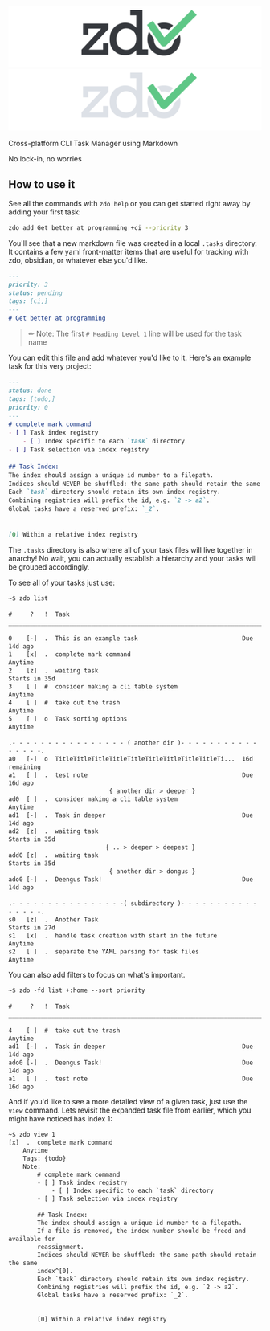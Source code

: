 ![zdo_logo](doc/zdo_logo_header.png#gh-light-mode-only)
![zdo_logo](doc/zig_logo_header_darkmode.png#gh-dark-mode-only)

Cross-platform CLI Task Manager using Markdown

No lock-in, no worries

## How to use it
See all the commands with `zdo help` or you can get started right away by adding your first task:
```bash
zdo add Get better at programming +ci --priority 3
```
You'll see that a new markdown file was created in a local `.tasks` directory. It contains a few yaml front-matter items that are useful for tracking with zdo, obsidian, or whatever else you'd like.
```md
---
priority: 3
status: pending
tags: [ci,]
---
# Get better at programming
```

> ✏ Note: The first `# Heading Level 1` line will be used for the task name

You can edit this file and add whatever you'd like to it. Here's an example task for this very project:
```md
---
status: done
tags: [todo,]
priority: 0
---
# complete mark command
- [ ] Task index registry
    - [ ] Index specific to each `task` directory
- [ ] Task selection via index registry

## Task Index:
The index should assign a unique id number to a filepath. 
Indices should NEVER be shuffled: the same path should retain the same index^[0].
Each `task` directory should retain its own index registry.
Combining registries will prefix the id, e.g. `2 -> a2`.
Global tasks have a reserved prefix: `_2`.


[0] Within a relative index registry
```

The `.tasks` directory is also where all of your task files will live together in anarchy! No wait, you can actually establish a hierarchy and your tasks will be grouped accordingly.

To see all of your tasks just use:
```
~$ zdo list

#     ?   !  Task
________________________________________________________________________________

0    [-]  .  This is an example task                             Due 14d ago
1    [x]  .  complete mark command                               Anytime
2    [z]  .  waiting task                                        Starts in 35d
3    [ ]  #  consider making a cli table system                  Anytime
4    [ ]  #  take out the trash                                  Anytime
5    [ ]  o  Task sorting options                                Anytime

.- - - - - - - - - - - - - - - - ( another dir )- - - - - - - - - - - - - - - -.
a0   [-]  o  TitleTitleTitleTitleTitleTitleTitleTitleTitleTi...  16d remaining
a1   [ ]  .  test note                                           Due 16d ago
                            { another dir > deeper }
ad0  [ ]  .  consider making a cli table system                  Anytime
ad1  [-]  .  Task in deeper                                      Due 14d ago
ad2  [z]  .  waiting task                                        Starts in 35d
                           { .. > deeper > deepest }
add0 [z]  .  waiting task                                        Starts in 35d
                            { another dir > dongus }
ado0 [-]  .  Deengus Task!                                       Due 14d ago

.- - - - - - - - - - - - - - - -( subdirectory )- - - - - - - - - - - - - - - -.
s0   [z]  .  Another Task                                        Starts in 27d
s1   [x]  .  handle task creation with start in the future       Anytime
s2   [ ]  .  separate the YAML parsing for task files            Anytime
```
You can also add filters to focus on what's important.
```
~$ zdo -fd list +:home --sort priority

#     ?   !  Task
________________________________________________________________________________

4    [ ]  #  take out the trash                                  Anytime
ad1  [-]  .  Task in deeper                                      Due 14d ago
ado0 [-]  .  Deengus Task!                                       Due 14d ago
a1   [ ]  .  test note                                           Due 16d ago
```
And if you'd like to see a more detailed view of a given task, just use the `view` command. Lets revisit the expanded task file from earlier, which you might have noticed has index 1:
```
~$ zdo view 1
[x]  .  complete mark command
    Anytime
    Tags: {todo}
    Note:
        # complete mark command
        - [ ] Task index registry
            - [ ] Index specific to each `task` directory
        - [ ] Task selection via index registry

        ## Task Index:
        The index should assign a unique id number to a filepath.
        If a file is removed, the index number should be freed and available for
        reassignment.
        Indices should NEVER be shuffled: the same path should retain the same
        index^[0].
        Each `task` directory should retain its own index registry.
        Combining registries will prefix the id, e.g. `2 -> a2`.
        Global tasks have a reserved prefix: `_2`.


        [0] Within a relative index registry
```